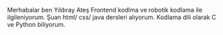 Merhabalar ben Yıldıray Ateş
Frontend kodlma ve robotik kodlama ile ilgileniyorum.
Şuan html/ css/ java dersleri alıyorum.
Kodlama dili olarak C ve Python biliyorum.
<!---
Yildiray-Ates/Yildiray-Ates is a ✨ special ✨ repository because its `README.md` (this file) appears on your GitHub profile.
You can click the Preview link to take a look at your changes.
--->
